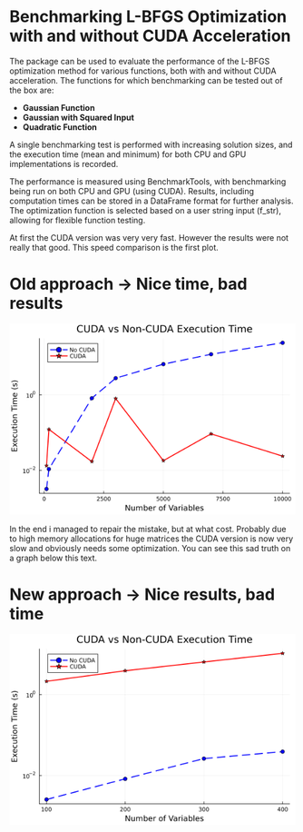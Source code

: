 # Benchmarking L-BFGS Optimization with and without CUDA Acceleration

The package can be used to evaluate the performance of the L-BFGS optimization method for various functions, both with and without CUDA acceleration. The functions for which benchmarking can be tested out of the box are:

- **Gaussian Function** 
- **Gaussian with Squared Input**
- **Quadratic Function** 

A single benchmarking test is performed with increasing solution sizes, and the execution time (mean and minimum) for both CPU and GPU implementations is recorded.

The performance is measured using BenchmarkTools, with benchmarking being run on both CPU and GPU (using CUDA). Results, including computation times can be stored in a DataFrame format for further analysis. The optimization function is selected based on a user string input (f_str), allowing for flexible function testing.

At first the CUDA version was very very fast. However the results were not really that good. This speed comparison is the first plot.
# Old approach -> Nice time, bad results
![My Image](assets/cuda_vs_no_cuda_lineplot_old.png)

In the end i managed to repair the mistake, but at what cost.
Probably due to high memory allocations for huge matrices the CUDA version is now very slow and obviously needs some optimization. You can see this sad truth on a graph below this text.
# New approach -> Nice results, bad time
![My Image](assets/cuda_vs_no_cuda_lineplot.png)
